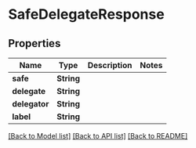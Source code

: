 # SafeDelegateResponse

## Properties

Name | Type | Description | Notes
------------ | ------------- | ------------- | -------------
**safe** | **String** |  | 
**delegate** | **String** |  | 
**delegator** | **String** |  | 
**label** | **String** |  | 

[[Back to Model list]](../README.md#documentation-for-models) [[Back to API list]](../README.md#documentation-for-api-endpoints) [[Back to README]](../README.md)


